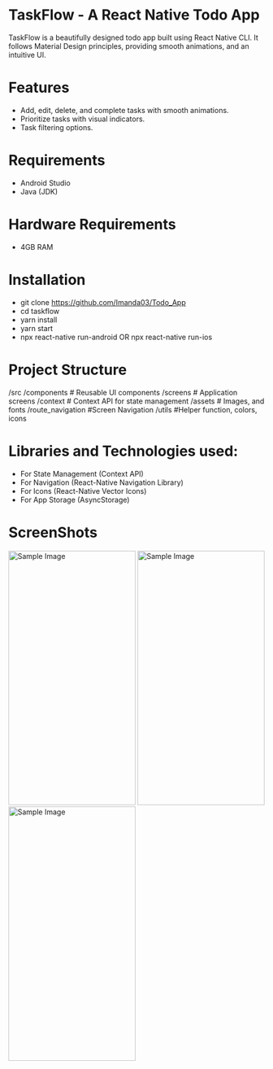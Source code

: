 # TaskFlow - A React Native Todo App
TaskFlow is a beautifully designed todo app built using React Native CLI. It follows Material Design principles, providing smooth animations, and an intuitive UI.

# Features
- Add, edit, delete, and complete tasks with smooth animations.
- Prioritize tasks with visual indicators.
- Task filtering options.

# Requirements
- Android Studio
- Java (JDK)

# Hardware Requirements
- 4GB RAM

# Installation
- git clone https://github.com/Imanda03/Todo_App
- cd taskflow
- yarn install
- yarn start
- npx react-native run-android OR npx react-native run-ios

# Project Structure
/src
  /components      # Reusable UI components
  /screens         # Application screens
  /context         # Context API for state management
  /assets          # Images, and fonts
  /route_navigation     #Screen Navigation
  /utils            #Helper function, colors, icons

# Libraries and Technologies used:
- For State Management (Context API)
- For Navigation (React-Native Navigation Library)
- For Icons (React-Native Vector Icons)
- For App Storage (AsyncStorage)

# ScreenShots
<img src="https://github.com/user-attachments/assets/e723004f-ba15-4dd8-b6d9-7e8539ca444b" alt="Sample Image" width="250" height="500" />
<img src="https://github.com/user-attachments/assets/338f25c6-fabb-4305-84da-93d111190a1e" alt="Sample Image" width="250" height="500" />
<img src="https://github.com/user-attachments/assets/096f9d7d-bd0a-4f96-8a03-b876b3eecb86" alt="Sample Image" width="250" height="500" />
